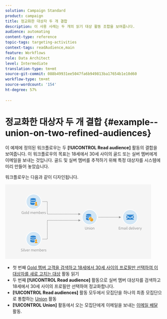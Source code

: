 ```yaml
---
solution: Campaign Standard
product: campaign
title: 정교화한 대상자 두 개 결합
description: 이 사용 사례는 두 개의 읽기 대상 활동 조합을 보여줍니다.
audience: automating
content-type: reference
topic-tags: targeting-activities
context-tags: readAudience,main
feature: Workflows
role: Data Architect
level: Intermediate
translation-type: tm+mt
source-git-commit: 088b49931ee5047fa6b949813ba17654b1e10d60
workflow-type: tm+mt
source-wordcount: '154'
ht-degree: 57%

---
```



# 정교화한 대상자 두 개 결합 {#example--union-on-two-refined-audiences}

이 예제에 정의된 워크플로우는 두 **[!UICONTROL Read audience]** 활동의 결합을 보여줍니다. 이 워크플로우의 목표는 18세에서 30세 사이의 골드 또는 실버 멤버에게 이메일을 보내는 것입니다. 골드 및 실버 멤버를 추적하기 위해 특정 대상자를 시스템에 미리 만들어 놓았습니다.

워크플로우는 다음과 같이 디자인됩니다.

![](assets/readaudience_activity_example1.png)

* 첫 번째 [Gold 멤버 고객을 검색하고 18세에서 30세 사이의 프로필만 선택하여 이 대상자를 새로 고치는 대상](../../automating/using/read-audience.md) 활동 읽기
* 두 번째 **[!UICONTROL Read audience]** 활동으로 실버 멤버 대상자를 검색하고 18세에서 30세 사이의 프로필만 선택하여 정교화합니다.
* **[!UICONTROL Read audiences]** 활동 모두에서 모집단을 하나의 최종 모집단으로 통합하는 [Union](../../automating/using/union.md) 활동
* **[!UICONTROL Union]** 활동에서 오는 모집단에게 이메일을 보내는 [이메일 배달](../../automating/using/email-delivery.md) 활동.
